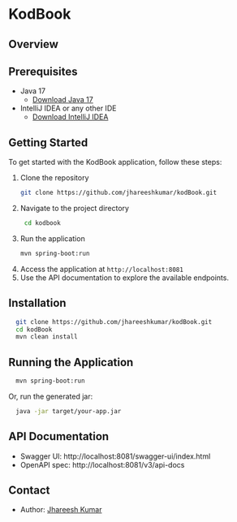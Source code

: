# KodBook

## Overview

## Prerequisites

- Java 17
    - [Download Java 17](https://www.oracle.com/java/technologies/javase/jdk17-archive-downloads.html)
- IntelliJ IDEA or any other IDE
    - [Download IntelliJ IDEA](https://www.jetbrains.com/idea/download/)

## Getting Started

To get started with the KodBook application, follow these steps:

1. Clone the repository
   ```bash
   git clone https://github.com/jhareeshkumar/kodBook.git
   ```
2. Navigate to the project directory
   ```bash
    cd kodbook
    ```
3. Run the application
   ```bash
   mvn spring-boot:run
   ```
4. Access the application at `http://localhost:8081`
5. Use the API documentation to explore the available endpoints.

## Installation

```bash
  git clone https://github.com/jhareeshkumar/kodBook.git
  cd kodBook
  mvn clean install
```

## Running the Application

```bash
  mvn spring-boot:run
```

Or, run the generated jar:

```bash
  java -jar target/your-app.jar
```

## API Documentation

- Swagger UI: http://localhost:8081/swagger-ui/index.html
- OpenAPI spec: http://localhost:8081/v3/api-docs

## Contact

- Author: [Jhareesh Kumar](https://github.com/jhareeshkumar)
